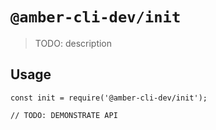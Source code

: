 # `@amber-cli-dev/init`

> TODO: description

## Usage

```
const init = require('@amber-cli-dev/init');

// TODO: DEMONSTRATE API
```
